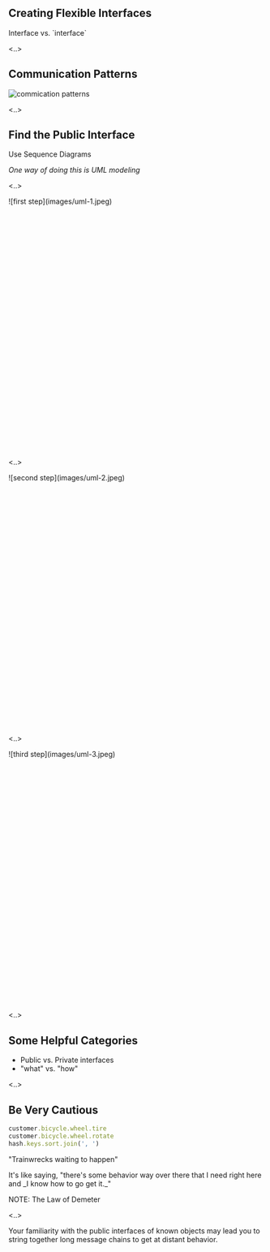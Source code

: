 ## Creating Flexible Interfaces

<p class="fragment fade-in">Interface vs. `interface`</p>

<..>

## Communication Patterns

![commication patterns](images/communication-patterns.png)

<..>

## Find the Public Interface

<p class="fragment fade-in">Use Sequence Diagrams</p>
<p class="fragment fade-in"><em>One way of doing this is UML modeling</em></p>

<..>

<p style="height:500px;">![first step](images/uml-1.jpeg)</p>

<..>

<p style="height:500px;">![second step](images/uml-2.jpeg)</p>

<..>

<p style="height:500px;">![third step](images/uml-3.jpeg)</p>

<..>

## Some Helpful Categories

* Public vs. Private interfaces
* "what" vs. "how"

<..>

## Be Very Cautious

```ruby
customer.bicycle.wheel.tire
customer.bicycle.wheel.rotate
hash.keys.sort.join(', ')
```

<p class="fragment fade-in">"Trainwrecks waiting to happen"</p>
<p class="fragment fade-in">It's like saying, "there's some behavior way over there that I need right here and _I know how to go get it._"</p>

NOTE:
The Law of Demeter

<..>

Your familiarity with the public interfaces of known objects may lead you to string together long message chains to get at distant behavior.
